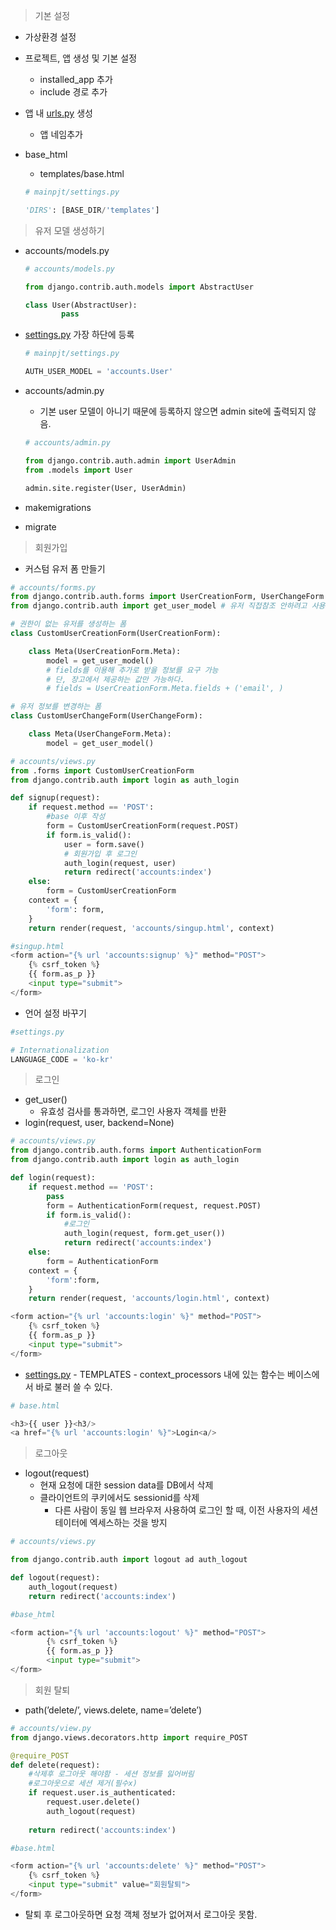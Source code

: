 > 기본 설정
> 
- 가상환경 설정
- 프로젝트, 앱 생성 및 기본 설정
    - installed_app 추가
    - include 경로 추가
- 앱 내 [urls.py](http://urls.py) 생성
    - 앱 네임추가
- base_html
    - templates/base.html
    
    ```python
    # mainpjt/settings.py
    
    'DIRS': [BASE_DIR/'templates']
    ```
    

> 유저 모델 생성하기
> 
- accounts/models.py
    
    ```python
    # accounts/models.py
    
    from django.contrib.auth.models import AbstractUser
    
    class User(AbstractUser):
    		pass
    ```
    
- [settings.py](http://settings.py) 가장 하단에 등록
    
    ```python
    # mainpjt/settings.py
    
    AUTH_USER_MODEL = 'accounts.User'
    ```
    
- accounts/admin.py
    - 기본 user 모델이 아니기 때문에 등록하지 않으면 admin site에 출력되지 않음.
    
    ```python
    # accounts/admin.py
    
    from django.contrib.auth.admin import UserAdmin
    from .models import User
    
    admin.site.register(User, UserAdmin)
    ```
    
- makemigrations
- migrate

> 회원가입
> 
- 커스텀 유저 폼 만들기

```python
# accounts/forms.py
from django.contrib.auth.forms import UserCreationForm, UserChangeForm
from django.contrib.auth import get_user_model # 유저 직접참조 안하려고 사용

# 권한이 없는 유저를 생성하는 폼
class CustomUserCreationForm(UserCreationForm):

    class Meta(UserCreationForm.Meta):
        model = get_user_model()
        # fields를 이용해 추가로 받을 정보를 요구 가능
        # 단, 장고에서 제공하는 값만 가능하다.
        # fields = UserCreationForm.Meta.fields + ('email', )

# 유저 정보를 변경하는 폼
class CustomUserChangeForm(UserChangeForm):

    class Meta(UserChangeForm.Meta):
        model = get_user_model()
```

```python
# accounts/views.py
from .forms import CustomUserCreationForm
from django.contrib.auth import login as auth_login

def signup(request):
    if request.method == 'POST':
        #base 이후 작성
        form = CustomUserCreationForm(request.POST)
        if form.is_valid():
            user = form.save()
            # 회원가입 후 로그인
            auth_login(request, user)
            return redirect('accounts:index')
    else:
        form = CustomUserCreationForm
    context = {
        'form': form,
    }
    return render(request, 'accounts/singup.html', context)
```

```python
#singup.html
<form action="{% url 'accounts:signup' %}" method="POST">
	{% csrf_token %}
	{{ form.as_p }}
	<input type="submit">
</form>
```

- 언어 설정 바꾸기

```python
#settings.py

# Internationalization
LANGUAGE_CODE = 'ko-kr'
```

> 로그인
> 
- get_user()
    - 유효성 검사를 통과하면, 로그인 사용자 객체를 반환
- login(request, user, backend=None)

```python
# accounts/views.py
from django.contrib.auth.forms import AuthenticationForm
from django.contrib.auth import login as auth_login

def login(request):
	if request.method == 'POST':
		pass
		form = AuthenticationForm(request, request.POST)
		if form.is_valid():
			#로그인
			auth_login(request, form.get_user())
			return redirect('accounts:index')
	else:
		form = AuthenticationForm
	context = {
		'form':form,
	}
	return render(request, 'accounts/login.html', context)
```

```python
<form action="{% url 'accounts:login' %}" method="POST">
    {% csrf_token %}
    {{ form.as_p }}
    <input type="submit">
</form>
```

- [settings.py](http://settings.py) - TEMPLATES - context_processors 내에 있는 함수는 베이스에서 바로 불러 쓸 수 있다.

```python
# base.html

<h3>{{ user }}<h3/>
<a href="{% url 'accounts:login' %}">Login<a/>
```

> 로그아웃
> 
- logout(request)
    - 현재 요청에 대한 session data를 DB에서 삭제
    - 클라이언트의 쿠키에서도 sessionid를 삭제
        - 다른 사람이 동일 웹 브라우저 사용하여 로그인 할 때, 이전 사용자의 세션 테이터에 엑세스하는 것을 방지

```python
# accounts/views.py

from django.contrib.auth import logout ad auth_logout

def logout(request):
    auth_logout(request)
    return redirect('accounts:index')
```

```python
#base_html

<form action="{% url 'accounts:logout' %}" method="POST">
		{% csrf_token %}
		{{ form.as_p }}
		<input type="submit">
</form>
```

> 회원 탈퇴
> 
- path(’delete/’, views.delete, name=’delete’)

```python
# accounts/view.py
from django.views.decorators.http import require_POST

@require_POST
def delete(request):
    #삭제후 로그아웃 해야함 - 세션 정보를 잃어버림
    #로그아웃으로 세션 제거(필수x)
    if request.user.is_authenticated:
        request.user.delete()
        auth_logout(request)
        
    return redirect('accounts:index')
```

```python
#base.html

<form action="{% url 'accounts:delete' %}" method="POST">
	{% csrf_token %}
	<input type="submit" value="회원탈퇴">
</form>
```

- 탈퇴 후 로그아웃하면 요청 객체 정보가 없어져서 로그아웃 못함.